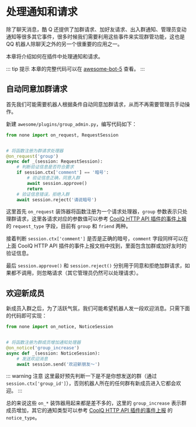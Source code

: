 # 处理通知和请求

除了聊天消息，酷 Q 还提供了加群请求、加好友请求、出入群通知、管理员变动通知等很多其它事件，很多时候我们需要利用这些事件来实现群管功能，这也是 QQ 机器人除聊天之外的另一个很重要的应用之一。

本章将介绍如何在插件中处理通知和请求。

::: tip 提示
本章的完整代码可以在 [awesome-bot-5](https://github.com/richardchien/none-bot/tree/master/docs/guide/code/awesome-bot-5) 查看。
:::

## 自动同意加群请求

首先我们可能需要机器人根据条件自动同意加群请求，从而不再需要管理员手动操作。

新建 `awesome/plugins/group_admin.py`，编写代码如下：

```python
from none import on_request, RequestSession


# 将函数注册为群请求处理器
@on_request('group')
async def _(session: RequestSession):
    # 判断验证信息是否符合要求
    if session.ctx['comment'] == '暗号':
        # 验证信息正确，同意入群
        await session.approve()
        return
    # 验证信息错误，拒绝入群
    await session.reject('请说暗号')
```

这里首先 `on_request` 装饰器将函数注册为一个请求处理器，`group` 参数表示只处理群请求，这里各请求对应的参数值可以参考 [CoolQ HTTP API 插件的事件上报](https://cqhttp.cc/docs/#/Post?id=%E5%8A%A0%E5%A5%BD%E5%8F%8B%E8%AF%B7%E6%B1%82) 的 `request_type` 字段，目前有 `group` 和 `friend` 两种。

接着判断 `session.ctx['comment']` 是否是正确的暗号，`comment` 字段同样可以在上面 CoolQ HTTP API 插件的事件上报文档中找到，里面包含加群或加好友时的验证信息。

最后 `session.approve()` 和 `session.reject()` 分别用于同意和拒绝加群请求，如果都不调用，则忽略请求（其它管理员仍然可以处理请求）。

## 欢迎新成员

新成员入群之后，为了活跃气氛，我们可能希望机器人发一段欢迎消息。只需下面的代码即可实现：

```python
from none import on_notice, NoticeSession


# 将函数注册为群成员增加通知处理器
@on_notice('group_increase')
async def _(session: NoticeSession):
    # 发送欢迎消息
    await session.send('欢迎新朋友～')
```

::: warning 注意
这里最好预先判断一下是不是你想发送的群（通过 `session.ctx['group_id']`），否则机器人所在的任何群有新成员进入它都会欢迎。
:::

总的来说这些 `on_*` 装饰器用起来都是差不多的，这里的 `group_increase` 表示群成员增加，其它的通知类型可以参考 [CoolQ HTTP API 插件的事件上报](https://cqhttp.cc/docs/#/Post?id=%E5%8A%A0%E5%A5%BD%E5%8F%8B%E8%AF%B7%E6%B1%82) 的 `notice_type`。
